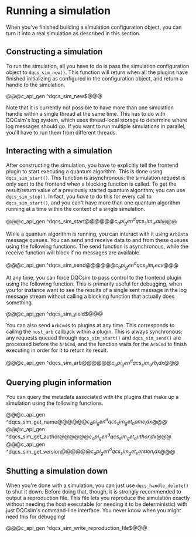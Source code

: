# Running a simulation

When you've finished building a simulation configuration object, you can turn
it into a real simulation as described in this section.

## Constructing a simulation

To run the simulation, all you have to do is pass the simulation configuration
object to `dqcs_sim_new()`. This function will return when all the plugins have
finished initializing as configured in the configuration object, and return a
handle to the simulation.

@@@c_api_gen ^dqcs_sim_new$@@@

Note that it is currently not possible to have more than one simulation handle
within a single thread at the same time. This has to do with DQCsim's log
system, which uses thread-local storage to determine where log messages should
go. If you want to run multiple simulations in parallel, you'll have to run
them from different threads.

## Interacting with a simulation

After constructing the simulation, you have to explicitly tell the frontend
plugin to start executing a quantum algorithm. This is done using
`dqcs_sim_start()`. This function is asynchronous: the simulation request is
only sent to the frontend when a blocking function is called. To get the
result/return value of a previously started quantum algorithm, you can use
`dqcs_sim_stop()`. In fact, you *have* to do this for every call to
`dqcs_sim_start()`, and you can't have more than one quantum algorithm running
at a time within the context of a single simulation.

@@@c_api_gen ^dqcs_sim_start$@@@
@@@c_api_gen ^dqcs_sim_wait$@@@

While a quantum algorithm is running, you can interact with it using `ArbData`
message queues. You can send and receive data to and from these queues using
the following functions. The send function is asynchronous, while the receive
function will block if no messages are available.

@@@c_api_gen ^dqcs_sim_send$@@@
@@@c_api_gen ^dqcs_sim_recv$@@@

At any time, you can force DQCsim to pass control to the frontend plugin using
the following function. This is primarily useful for debugging, when you for
instance want to see the results of a single sent message in the log message
stream without calling a blocking function that actually does something.

@@@c_api_gen ^dqcs_sim_yield$@@@

You can also send `ArbCmd`s to plugins at any time. This corresponds to calling
the `host_arb` callback within a plugin. This is always synchronous; any
requests queued through `dqcs_sim_start()` and `dqcs_sim_send()` are processed
before the `ArbCmd`, and the function waits for the `ArbCmd` to finish
executing in order for it to return its result.

@@@c_api_gen ^dqcs_sim_arb$@@@
@@@c_api_gen ^dqcs_sim_arb_idx$@@@

## Querying plugin information

You can query the metadata associated with the plugins that make up a
simulation using the following functions.

@@@c_api_gen ^dqcs_sim_get_name$@@@
@@@c_api_gen ^dqcs_sim_get_name_idx$@@@
@@@c_api_gen ^dqcs_sim_get_author$@@@
@@@c_api_gen ^dqcs_sim_get_author_idx$@@@
@@@c_api_gen ^dqcs_sim_get_version$@@@
@@@c_api_gen ^dqcs_sim_get_version_idx$@@@

## Shutting a simulation down

When you're done with a simulation, you can just use `dqcs_handle_delete()` to
shut it down. Before doing that, though, it is strongly recommended to output a
reproduction file. This file lets you reproduce the simulation exactly without
needing the host executable (or needing it to be deterministic) with just
DQCsim's command-line interface. You never know when you might need this for
debugging!

@@@c_api_gen ^dqcs_sim_write_reproduction_file$@@@
